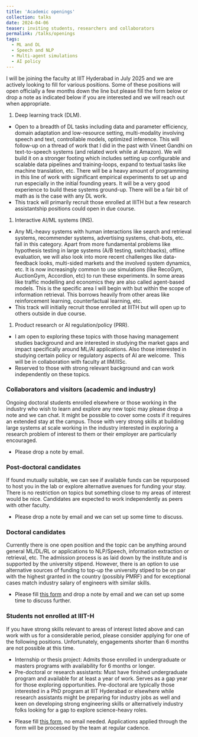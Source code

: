 ```yaml
---
title: 'Academic openings'
collection: talks
date: 2024-04-06
teaser: inviting students, researchers and collaborators
permalink: /talks/openings
tags:
  - ML and DL
  - Speech and NLP
  - Multi-agent simulations
  - AI policy
---
```


I will be joining the faculty at IIIT Hyderabad in July 2025 and we are actively looking to fill for various positions.
Some of these positions will open officially a few months down the line but please fill the form below or drop a note as indicated below if you are interested and we will reach out when appropriate.

1. Deep learning track (DLM). 
  * Open to a breadth of DL tasks including data and parameter efficiency, domain adaptation and low-resource setting, multi-modality involving speech and text, controllable models, optimized inference.
This will follow-up on a thread of work that I did in the past with Vineet Gandhi on text-to-speech systems (and related work while at Amazon). We will build it on a stronger footing which includes setting up configurable and scalable data pipelines and training-loops, expand to textual tasks like machine translation, etc.
There will be a heavy amount of programming in this line of work with significant empirical experiments to set up and run especially in the initial founding years. It will be a very good experience to build these systems ground-up. There will be a fair bit of math as is the case with any DL work.
  * This track will primarily recruit those enrolled at IIITH but a few research assistantship positions could open in due course.
1. Interactive AI/ML systems (INS). 
  * Any ML-heavy systems with human interactions like search and retrieval systems, recommender systems, advertising systems, chat-bots, etc. fall in this category. Apart from more fundamental problems like hypothesis testing in large systems (A/B testing, switchbacks), offline evaluation, we will also look into more recent challenges like data-feedback looks, multi-sided markets and the involved system dynamics, etc. It is now increasingly common to use simulations (like RecoGym, AuctionGym, Accordion, etc) to run these experiments. In some areas like traffic modelling and economics they are also called agent-based models. This is the specific area I will begin with but within the scope of information retrieval. This borrows heavily from other areas like reinforcement learning, counterfactual learning, etc.
  * This track will initially recruit those enrolled at IIITH but will open up to others outside in due course.
1. Product research or AI regulation/policy (PRR). 
  * I am open to exploring these topics with those having management studies background and are interested in studying the market gaps and impact specifically around ML/AI applications. Also those interested in studying certain policy or regulatory aspects of AI are welcome.  This will be in collaboration with faculty at IIM/IISc. 
  * Reserved to those with strong relevant background and can work independently on these topics.

### Collaborators and visitors (academic and industry)
Ongoing doctoral students enrolled elsewhere or those working in the industry who wish to learn and explore any new topic may please drop a note and we can chat. It might be possible to cover some costs if it requires an extended stay at the campus. Those with very strong skills at building large systems at scale working in the industry interested in exploring a research problem of interest to them or their employer are particularly encouraged.
  * Please drop a note by email.

### Post-doctoral candidates
If found mutually suitable, we can see if available funds can be repurposed to host you in the lab or explore alternative avenues for funding your stay. There is no restriction on topics but something close to my areas of interest would be nice. Candidates are expected to work independently as peers with other faculty.
  * Please drop a note by email and we can set up some time to discuss. 

### Doctoral candidates
Currently there is one open position and the topic can be anything around general ML/DL/RL or applications to NLP/Speech, information extraction or retrieval, etc. The admission process is as laid down by the institute and is supported by the university stipend. However, there is an option to use alternative sources of funding to top-up the university stiped to be on par with the highest granted in the country (possibly PMRF) and for exceptional cases match industry salary of engineers with similar skills.
  * Please fill [this form](shorturl.at/BCYl3) and drop a note by email and we can set up some time to discuss further.

### Students not enrolled at IIIT-H
If you have strong skills relevant to areas of interest listed above and can work with us for a considerable period, please consider applying for one of the following positions. Unfortunately, engagements shorter than 6 months are not possible at this time.
  + Internship or thesis project: Admits those enrolled in undergraduate or masters programs with availability for 6 months or longer.
  + Pre-doctoral or research assistants: Must have finished undergraduate program and available for at least a year of work. Serves as a gap year for those exploring opportunities. Pre-doctoral are typically those interested in a PhD program at IIIT Hyderabad or elsewhere while research assistants might be preparing for industry jobs as well and keen on developing strong engineering skills or alternatively industry folks looking for a gap to explore science-heavy roles.
  * Please fill [this form](shorturl.at/BCYl3), no email needed. Applications applied through the form will be processed by the team at regular cadence.
